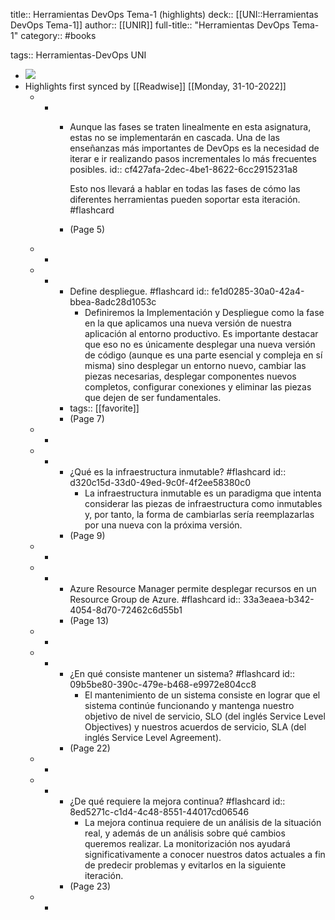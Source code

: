 title:: Herramientas DevOps Tema-1 (highlights)
deck:: [[UNI::Herramientas DevOps Tema-1]]
author:: [[UNIR]]
full-title:: "Herramientas DevOps Tema-1"
category:: #books

tags:: Herramientas-DevOps UNI

- ![](https://readwise-assets.s3.amazonaws.com/media/uploaded_book_covers/profile_22942/05b1a9f4-8c51-47c3-928f-a0ddf346d4a0.jpg)
- Highlights first synced by [[Readwise]] [[Monday, 31-10-2022]]
	- -
		- Aunque las fases se traten linealmente en esta asignatura, estas no se implementarán en cascada. Una de las enseñanzas más importantes de DevOps es la necesidad de iterar e ir realizando pasos incrementales lo más frecuentes posibles.
		  id:: cf427afa-2dec-4be1-8622-6cc2915231a8
		  
		  Esto nos llevará a hablar en todas las fases de cómo las diferentes herramientas pueden soportar esta iteración. #flashcard
		- (Page 5)
	- -
	- -
		- Define despliegue. #flashcard
		  id:: fe1d0285-30a0-42a4-bbea-8adc28d1053c
			- Definiremos la Implementación y Despliegue como la fase en la que aplicamos una nueva versión de nuestra aplicación al entorno productivo. Es importante destacar que eso no es únicamente desplegar una nueva versión de código (aunque es una parte esencial y compleja en sí misma) sino desplegar un entorno nuevo, cambiar las piezas necesarias, desplegar componentes nuevos completos, configurar conexiones y eliminar las piezas que dejen de ser fundamentales.
		- tags:: [[favorite]]
		- (Page 7)
	- -
	- -
		- ¿Qué es la infraestructura inmutable? #flashcard
		  id:: d320c15d-33d0-49ed-9c0f-4f2ee58380c0
			- La infraestructura inmutable es un paradigma que intenta considerar las piezas de infraestructura  como  inmutables  y,  por  tanto,  la  forma  de  cambiarlas  sería reemplazarlas por una nueva con la próxima versión.
		- (Page 9)
	- -
	- -
		- Azure  Resource  Manager  permite  desplegar  recursos  en  un  Resource  Group  de Azure. #flashcard
		  id:: 33a3eaea-b342-4054-8d70-72462c6d55b1
		- (Page 13)
	- -
	- -
		- ¿En qué consiste mantener un sistema? #flashcard
		  id:: 09b5be80-390c-479e-b468-e9972e804cc8
			- El  mantenimiento  de  un  sistema  consiste  en  lograr  que  el  sistema  continúe funcionando y mantenga nuestro objetivo de nivel de servicio, SLO (del inglés Service Level  Objectives)  y  nuestros  acuerdos  de  servicio,  SLA  (del  inglés  Service  Level Agreement).
		- (Page 22)
	- -
	- -
		- ¿De qué requiere la mejora continua? #flashcard
		  id:: 8ed5271c-c1d4-4c48-8551-44017cd06546
			- La  mejora  continua  requiere  de  un  análisis  de  la  situación  real,  y  además  de  un análisis  sobre  qué  cambios  queremos  realizar.  La  monitorización  nos  ayudará significativamente a conocer nuestros datos actuales a fin de predecir problemas y evitarlos en la siguiente iteración.
		- (Page 23)
	- -